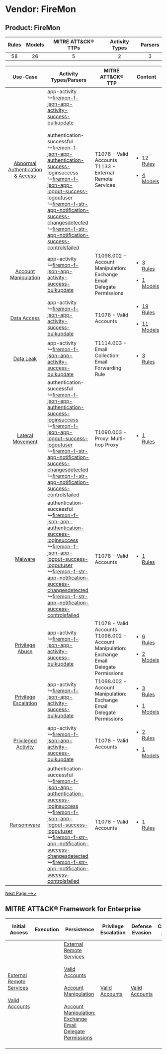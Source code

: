 Vendor: FireMon
===============
Product: FireMon
----------------
| Rules | Models | MITRE ATT&CK® TTPs | Activity Types | Parsers |
|:-----:|:------:|:------------------:|:--------------:|:-------:|
|  58   |   26   |         5          |       2        |    3    |

|    Use-Case    | Activity Types/Parsers    | MITRE ATT&CK® TTP    | Content    |
|:----:| ---- | ---- | ---- |
| [Abnormal Authentication & Access](../../../UseCases/uc_abnormal_authentication_&_access.md) |  app-activity<br> ↳[firemon-f-json-app-activity-success-bulkupdate](Ps/pC_firemonfjsonappactivitysuccessbulkupdate.md)<br><br> authentication-successful<br> ↳[firemon-f-json-app-authentication-success-loginsuccess](Ps/pC_firemonfjsonappauthenticationsuccessloginsuccess.md)<br> ↳[firemon-f-json-app-logout-success-logoutuser](Ps/pC_firemonfjsonapplogoutsuccesslogoutuser.md)<br> ↳[firemon-f-str-app-notification-success-changesdetected](Ps/pC_firemonfstrappnotificationsuccesschangesdetected.md)<br> ↳[firemon-f-str-app-notification-success-controlsfailed](Ps/pC_firemonfstrappnotificationsuccesscontrolsfailed.md)<br> | T1078 - Valid Accounts<br>T1133 - External Remote Services<br>    | [<ul><li>12 Rules</li></ul><ul><li>4 Models</li></ul>](RM/r_m_firemon_firemon_Abnormal_Authentication_&_Access.md) |
|    [Account Manipulation](../../../UseCases/uc_account_manipulation.md)    |  app-activity<br> ↳[firemon-f-json-app-activity-success-bulkupdate](Ps/pC_firemonfjsonappactivitysuccessbulkupdate.md)<br>    | T1098.002 - Account Manipulation: Exchange Email Delegate Permissions<br>    | [<ul><li>3 Rules</li></ul><ul><li>1 Models</li></ul>](RM/r_m_firemon_firemon_Account_Manipulation.md)    |
|    [Data Access](../../../UseCases/uc_data_access.md)    |  app-activity<br> ↳[firemon-f-json-app-activity-success-bulkupdate](Ps/pC_firemonfjsonappactivitysuccessbulkupdate.md)<br>    | T1078 - Valid Accounts<br>    | [<ul><li>19 Rules</li></ul><ul><li>11 Models</li></ul>](RM/r_m_firemon_firemon_Data_Access.md)    |
|    [Data Leak](../../../UseCases/uc_data_leak.md)    |  app-activity<br> ↳[firemon-f-json-app-activity-success-bulkupdate](Ps/pC_firemonfjsonappactivitysuccessbulkupdate.md)<br>    | T1114.003 - Email Collection: Email Forwarding Rule<br>    | [<ul><li>3 Rules</li></ul>](RM/r_m_firemon_firemon_Data_Leak.md)    |
|    [Lateral Movement](../../../UseCases/uc_lateral_movement.md)    |  authentication-successful<br> ↳[firemon-f-json-app-authentication-success-loginsuccess](Ps/pC_firemonfjsonappauthenticationsuccessloginsuccess.md)<br> ↳[firemon-f-json-app-logout-success-logoutuser](Ps/pC_firemonfjsonapplogoutsuccesslogoutuser.md)<br> ↳[firemon-f-str-app-notification-success-changesdetected](Ps/pC_firemonfstrappnotificationsuccesschangesdetected.md)<br> ↳[firemon-f-str-app-notification-success-controlsfailed](Ps/pC_firemonfstrappnotificationsuccesscontrolsfailed.md)<br>    | T1090.003 - Proxy: Multi-hop Proxy<br>    | [<ul><li>1 Rules</li></ul>](RM/r_m_firemon_firemon_Lateral_Movement.md)    |
|    [Malware](../../../UseCases/uc_malware.md)    |  authentication-successful<br> ↳[firemon-f-json-app-authentication-success-loginsuccess](Ps/pC_firemonfjsonappauthenticationsuccessloginsuccess.md)<br> ↳[firemon-f-json-app-logout-success-logoutuser](Ps/pC_firemonfjsonapplogoutsuccesslogoutuser.md)<br> ↳[firemon-f-str-app-notification-success-changesdetected](Ps/pC_firemonfstrappnotificationsuccesschangesdetected.md)<br> ↳[firemon-f-str-app-notification-success-controlsfailed](Ps/pC_firemonfstrappnotificationsuccesscontrolsfailed.md)<br>    | T1078 - Valid Accounts<br>    | [<ul><li>1 Rules</li></ul>](RM/r_m_firemon_firemon_Malware.md)    |
|    [Privilege Abuse](../../../UseCases/uc_privilege_abuse.md)    |  app-activity<br> ↳[firemon-f-json-app-activity-success-bulkupdate](Ps/pC_firemonfjsonappactivitysuccessbulkupdate.md)<br>    | T1078 - Valid Accounts<br>T1098.002 - Account Manipulation: Exchange Email Delegate Permissions<br> | [<ul><li>6 Rules</li></ul><ul><li>2 Models</li></ul>](RM/r_m_firemon_firemon_Privilege_Abuse.md)    |
|    [Privilege Escalation](../../../UseCases/uc_privilege_escalation.md)    |  app-activity<br> ↳[firemon-f-json-app-activity-success-bulkupdate](Ps/pC_firemonfjsonappactivitysuccessbulkupdate.md)<br>    | T1098.002 - Account Manipulation: Exchange Email Delegate Permissions<br>    | [<ul><li>3 Rules</li></ul><ul><li>1 Models</li></ul>](RM/r_m_firemon_firemon_Privilege_Escalation.md)    |
|    [Privileged Activity](../../../UseCases/uc_privileged_activity.md)    |  app-activity<br> ↳[firemon-f-json-app-activity-success-bulkupdate](Ps/pC_firemonfjsonappactivitysuccessbulkupdate.md)<br>    | T1078 - Valid Accounts<br>    | [<ul><li>2 Rules</li></ul><ul><li>1 Models</li></ul>](RM/r_m_firemon_firemon_Privileged_Activity.md)    |
|    [Ransomware](../../../UseCases/uc_ransomware.md)    |  authentication-successful<br> ↳[firemon-f-json-app-authentication-success-loginsuccess](Ps/pC_firemonfjsonappauthenticationsuccessloginsuccess.md)<br> ↳[firemon-f-json-app-logout-success-logoutuser](Ps/pC_firemonfjsonapplogoutsuccesslogoutuser.md)<br> ↳[firemon-f-str-app-notification-success-changesdetected](Ps/pC_firemonfstrappnotificationsuccesschangesdetected.md)<br> ↳[firemon-f-str-app-notification-success-controlsfailed](Ps/pC_firemonfstrappnotificationsuccesscontrolsfailed.md)<br>    | T1078 - Valid Accounts<br>    | [<ul><li>1 Rules</li></ul>](RM/r_m_firemon_firemon_Ransomware.md)    |
[Next Page -->>](2_ds_firemon_firemon.md)

MITRE ATT&CK® Framework for Enterprise
--------------------------------------
| Initial Access                                                                                                                                   | Execution | Persistence                                                                                                                                                                                                                                                                                                                                 | Privilege Escalation                                                | Defense Evasion                                                     | Credential Access | Discovery | Lateral Movement | Collection                                                                                                                                                            | Command and Control                                                                                                                       | Exfiltration | Impact |
| ------------------------------------------------------------------------------------------------------------------------------------------------ | --------- | ------------------------------------------------------------------------------------------------------------------------------------------------------------------------------------------------------------------------------------------------------------------------------------------------------------------------------------------- | ------------------------------------------------------------------- | ------------------------------------------------------------------- | ----------------- | --------- | ---------------- | --------------------------------------------------------------------------------------------------------------------------------------------------------------------- | ----------------------------------------------------------------------------------------------------------------------------------------- | ------------ | ------ |
| [External Remote Services](https://attack.mitre.org/techniques/T1133)<br><br>[Valid Accounts](https://attack.mitre.org/techniques/T1078)<br><br> |           | [External Remote Services](https://attack.mitre.org/techniques/T1133)<br><br>[Valid Accounts](https://attack.mitre.org/techniques/T1078)<br><br>[Account Manipulation](https://attack.mitre.org/techniques/T1098)<br><br>[Account Manipulation: Exchange Email Delegate Permissions](https://attack.mitre.org/techniques/T1098/002)<br><br> | [Valid Accounts](https://attack.mitre.org/techniques/T1078)<br><br> | [Valid Accounts](https://attack.mitre.org/techniques/T1078)<br><br> |                   |           |                  | [Email Collection](https://attack.mitre.org/techniques/T1114)<br><br>[Email Collection: Email Forwarding Rule](https://attack.mitre.org/techniques/T1114/003)<br><br> | [Proxy: Multi-hop Proxy](https://attack.mitre.org/techniques/T1090/003)<br><br>[Proxy](https://attack.mitre.org/techniques/T1090)<br><br> |              |        |